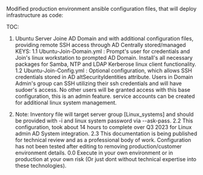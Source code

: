 Modified production environment ansible configuration files, that will deploy infrastructure as code: 

TOC:
1. Ubuntu Server Joine AD Domain and with additional configuration files, providing remote SSH access through AD Centrally stored/managed KEYS: 
1.1 Ubuntu-Join-Domain.yml  : Prompt's user for credentials and Join's linux workstation to prompted AD Domain.
                                Install's all necessary packages for Samba, NTP and LDAP Kerberose linux client functionality. 
1.2 Ubuntu-Join-Config.yml  : Optional configuration, which allows SSH credentials stored in AD altSecurityIdentities attribute.
                                Users in Domain Admin's group can SSH utilizing their ssh credentials and will have sudoer's access.
                                 No other users will be granted access with this base configuration, this is an admin feature.
                                 service accounts can be created for additional linux system management.


2.  Note: Inventory file will target server group [Linux_systems] and should be provided with -i and linux system password via --ask-pass.
2.2 This configuration, took about 14 hours to complete over Q3 2023 for Linux admin AD System integration.
2.3 This documentation is being published for technical review and as a professional body of work. Configuration has not been tested after editing to removing production/customer environment details.
0.0 Execute in your own environment or in production at your own risk (Or just dont without technical expertise into these technologies).  
